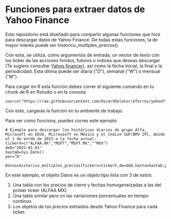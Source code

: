 # Funciones para extraer datos de Yahoo Finance

Este repositorio está diseñado para compartir algunas funciones que hice para descargar datos de Yahoo Finance. De todas estas funciones, la de mayor interés puede ser historico_multiples_precios()

Con esta, se utiliza, como argumentos de entrada, un vector de texto con los ticker de las acciones fondos, futuros o índices que deseas descargar (Te sugiero consultar [Yahoo financer](https://finance.yahoo.com)), así como la fecha inicial, la final y la periodicidad. Esta última puede ser diaria ("D"), semanal ("W") o mensual ("M").

Para cargar en R esta función debes correr el siguiente comando en tu chunk de R en Rstudio o en la consola:
```{r}
source("https://raw.githubusercontent.com/OscarVDelatorreTorres/yahooFinance/main/datosMultiplesYahooFinance.R")
```
Con esto, cargarás la función en tu ambiente de trabajo.

Para ver como funciona, puedes corres este ejemplo:


```{r}
# Ejemplo para descargar los históricos diarios de grupo Alfa, Microsoft en EEUU, Micrososft en México y el índice S&P/BMV IPC, desde el 1 de enrdo de 2023 a la fecha actual:
tickerV=c("ALFAA.MX","MSFT","MSFT.MX","^MXX")
deD="2023-01-01"
hastaD=Sys.Date()
per="D"

Datos=historico_multiples_precios(tickers=tickerV,de=deD,hasta=hastaD,periodicidad=per)
```
En este ejemplo, el objeto Datos es un objeto tipo lista con 3 de estos:

1. Una tabla con los precios de cierre y fechas homogeneizadas a las del primer ticker (ALFAA.MX).
2. Una tabla similar pero cn las variaciones porcentuales en tiempo contínuo.
3. Los objetos de los precios extraidos desde Yahoo Finance para cada ticker.

